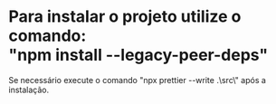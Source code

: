 <h1>Para instalar o projeto utilize o comando: <br /> "npm install --legacy-peer-deps"</h1>
<p>Se necessário execute o comando "npx prettier --write .\src\" após a instalação.</p>
